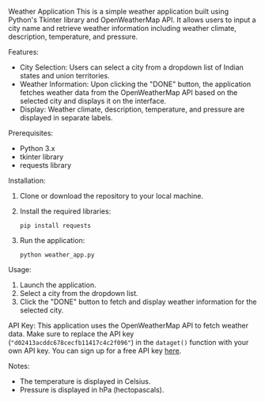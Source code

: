 
Weather Application
This is a simple weather application built using Python's Tkinter library and OpenWeatherMap API. 
It allows users to input a city name and retrieve weather information including weather climate, 
description, temperature, and pressure.

Features:
- City Selection: Users can select a city from a dropdown list of Indian states and union territories.
- Weather Information: Upon clicking the "DONE" button, the application fetches weather data from the OpenWeatherMap API based on the selected city and displays it on the interface.
- Display: Weather climate, description, temperature, and pressure are displayed in separate labels.

 Prerequisites:
- Python 3.x
- tkinter library
- requests library

 Installation:
1. Clone or download the repository to your local machine.
2. Install the required libraries:

    ```
    pip install requests
    ```
3. Run the application:

    ```
    python weather_app.py
    ```

 Usage:
1. Launch the application.
2. Select a city from the dropdown list.
3. Click the "DONE" button to fetch and display weather information for the selected city.

 API Key:
This application uses the OpenWeatherMap API to fetch weather data. Make sure to replace the API key (`"d02413acddc678cecfb11417c4c2f096"`) in the `dataget()` function with your own API key. You can sign up for a free API key [here](https://openweathermap.org/api).

 Notes:
- The temperature is displayed in Celsius.
- Pressure is displayed in hPa (hectopascals).

